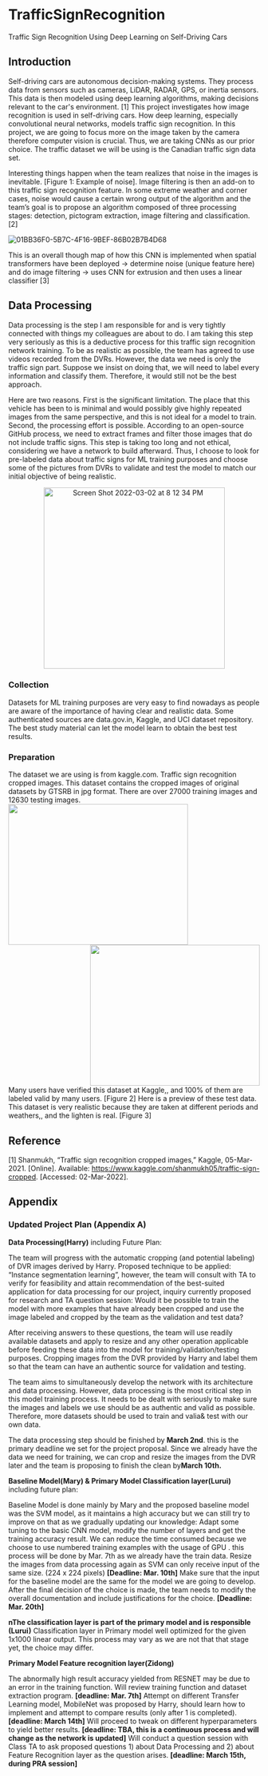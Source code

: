# TrafficSignRecognition
Traffic Sign Recognition Using Deep Learning on Self-Driving Cars
## Introduction
Self-driving cars are autonomous decision-making systems. They process data from sensors such 
as cameras, LiDAR, RADAR, GPS, or inertia sensors. This data is then modeled using deep 
learning algorithms, making decisions relevant to the car's environment. [1] This project
investigates how image recognition is used in self-driving cars. How deep learning, especially 
convolutional neural networks, models traffic sign recognition. In this project, we are going to 
focus more on the image taken by the camera therefore computer vision is crucial. Thus, we are 
taking CNNs as our prior choice. The traffic dataset we will be using is the Canadian traffic sign 
data set.

Interesting things happen when the team realizes that noise in the images is inevitable. [Figure 1: 
Example of noise]. Image filtering is then an add-on to this traffic sign recognition feature. In 
some extreme weather and corner cases, noise would cause a certain wrong output of the 
algorithm and the team’s goal is to propose an algorithm composed of three processing stages: 
detection, pictogram extraction, image filtering and classification. [2]

![01BB36F0-5B7C-4F16-9BEF-86B02B7B4D68](https://user-images.githubusercontent.com/99308255/153995403-1fb21713-3ac4-4ccd-b794-7f66baefa553.jpeg)

This is an overall though map of how this CNN is implemented when spatial transformers have 
been deployed -> determine noise (unique feature here) and do image filtering -> uses CNN for 
extrusion and then uses a linear classifier [3]
## Data Processing
Data processing is the step I am responsible for and is very tightly connected with things my colleagues are about to do. I am taking this step very seriously as this is a deductive process for this traffic sign recognition network training. To be as realistic as possible, the team has agreed to use videos recorded from the DVRs. However, the data we need is only the traffic sign part. Suppose we insist on doing that, we will need to label every information and classify them. Therefore, it would still not be the best approach. 

Here are two reasons. First is the significant limitation. The place that this vehicle has been to is minimal and would possibly give highly repeated images from the same perspective, and this is not ideal for a model to train. Second, the processing effort is possible. According to an open-source GitHub process, we need to extract frames and filter those images that do not include traffic signs. This step is taking too long and not ethical, considering we have a network to build afterward. Thus, I choose to look for pre-labeled data about traffic signs for ML training purposes and choose some of the pictures from DVRs to validate and test the model to match our initial objective of being realistic.
<p align="center">
<img width="363" alt="Screen Shot 2022-03-02 at 8 12 34 PM" src="https://user-images.githubusercontent.com/99308255/156477015-48825a7b-f4be-468e-b27e-733f28c68e8b.png">
</p>

### Collection
Datasets for ML training purposes are very easy to find nowadays as people are aware of the importance of having clear and realistic data. Some authenticated sources are data.gov.in, Kaggle, and UCI dataset repository. The best study material can let the model learn to obtain the best test results.
### Preparation
The dataset we are using is from kaggle.com. Traffic sign recognition cropped images. This dataset contains the cropped images of original datasets by GTSRB in jpg format. There are over 27000 training images and 12630 testing images. 
<img align="left" width="360" height="282" src="https://user-images.githubusercontent.com/99308255/156477234-a2bc53cc-84bc-44ad-817a-c09a3d1605df.png">

<img align="right" width="340" height="282" src="https://user-images.githubusercontent.com/99308255/156477264-86f11a87-8cf8-46cc-8687-109a8d340d7b.png"> 
<br clear="right"/>
Many users have verified this dataset at Kaggle,, and 100% of them are labeled valid by many users. [Figure 2] Here is a preview of these test data. This dataset is very realistic because they are taken at different periods and weathers,, and the lighten is real. [Figure 3]

## Reference
[1] Shanmukh, “Traffic sign recognition cropped images,” Kaggle, 05-Mar-2021. [Online]. Available: https://www.kaggle.com/shanmukh05/traffic-sign-cropped. [Accessed: 02-Mar-2022]. 

## Appendix
### Updated Project Plan (Appendix A)
**Data Processing(Harry)** including Future Plan:

The team will progress with the automatic cropping (and potential labeling) of DVR images derived by Harry. Proposed technique to be applied: “Instance segmentation learning”, however, the team will consult with TA to verify for feasibility and attain recommendation of the best-suited application for data processing for our project, inquiry currently proposed for research and TA question session:
Would it be possible to train the model with more examples that have already been cropped and use the image labeled and cropped by the team as the validation and test data?

After receiving answers to these questions, the team will use readily available datasets and apply to resize and any other operation applicable before feeding these data into the model for training/validation/testing purposes. 
Cropping images from the DVR provided by Harry and label them so that the team can have an authentic source for validation and testing.

The team aims to simultaneously develop the network with its architecture and data processing. However, data processing is the most critical step in this model training process. It needs to be dealt with seriously to make sure the images and labels we use should be as authentic and valid as possible. Therefore, more datasets should be used to train and valia& test with our own data.

 The data processing step should be finished by **March 2nd**. this is the primary deadline we set for the project proposal. Since we already have the data we need for training, we can crop and resize the images from the DVR later and the team is proposing to finish the clean by**March 10th.**

**Baseline Model(Mary) & Primary Model Classification layer(Lurui)** including future plan:

Baseline Model is done mainly by Mary and the proposed baseline model was the SVM model, as it maintains a high accuracy but we can still try to improve on that as we gradually updating our knowledge:
Adapt some tuning to the basic CNN model, modify the number of layers and get the training accuracy result. We can reduce the time consumed because we choose to use numbered training examples with the usage of GPU . this process will be done by Mar. 7th as we already have the train data.
Resize the images from data processing again as SVM can only receive input of the same size. (224 x 224 pixels) **[Deadline: Mar. 10th]** Make sure that the input for the baseline model are the same for the model we are going to develop.
After the final decision of the choice is made, the team needs to modify the overall documentation and include justifications for the choice. **[Deadline: Mar. 20th]**

**nThe classification layer is part of the primary model and is responsible (Lurui)**
Classification layer in Primary model well optimized for the given 1x1000 linear output. This process may vary as we are not that that stage yet, the choice may differ.

**Primary Model Feature recognition layer(Zidong)**

The abnormally high result accuracy yielded from RESNET may be due to an error in the training function. Will review training function and dataset extraction program. **[deadline: Mar. 7th]**
Attempt on different Transfer Learning model, MobileNet was proposed by Harry, should learn how to implement and attempt to compare results (only after 1 is completed). **[deadline: March 14th]**
Will proceed to tweak on different hyperparameters to yield better results. **[deadline: TBA, this is a continuous process and will change as the network is updated]**
Will conduct a question session with Class TA to ask proposed questions 1) about Data Processing and 2) about Feature Recognition layer as the question arises. **[deadline: March 15th, during PRA session]**

